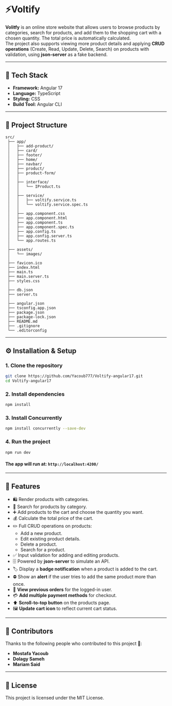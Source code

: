 # ⚡Voltify

**Volitfy** is an online store website that allows users to browse products by categories, search for products, and add them to the shopping cart with a chosen quantity. The total price is automatically calculated.  
The project also supports viewing more product details and applying **CRUD operations** (Create, Read, Update, Delete, Search) on products with validation, using **json-server** as a fake backend.

---

## 🚀 Tech Stack
- **Framework:** Angular 17  
- **Language:** TypeScript  
- **Styling:** CSS  
- **Build Tool:** Angular CLI  

---

## 📂 Project Structure
```
src/
 ├── app/
 │   ├── add-product/
 │   ├── card/
 │   ├── footer/
 │   ├── home/
 │   ├── navbar/
 │   ├── product/
 │   ├── product-form/
 │   │
 │   ├── interface/
 │   │   └── IProduct.ts
 │   │
 │   ├── service/
 │   │   ├── voltify.service.ts
 │   │   └── voltify.service.spec.ts
 │   │
 │   ├── app.component.css
 │   ├── app.component.html
 │   ├── app.component.ts
 │   ├── app.component.spec.ts
 │   ├── app.config.ts
 │   ├── app.config.server.ts
 │   └── app.routes.ts
 │
 ├── assets/
 │   └── images/
 │
 ├── favicon.ico
 ├── index.html
 ├── main.ts
 ├── main.server.ts
 ├── styles.css
 │
 ├── db.json
 ├── server.ts
 │
 ├── angular.json
 ├── tsconfig.app.json
 ├── package.json
 ├── package-lock.json
 ├── README.md
 ├── .gitignore
 └── .editorconfig

```

---

## ⚙️ Installation & Setup

### 1. Clone the repository
```bash
git clone https://github.com/Yacoub777/Voltify-angular17.git
cd Voltify-angular17
```
### 2. Install dependencies
```bash
npm install
```
### 3. Install Concurrently
```bash
npm install concurrently --save-dev
```
### 4. Run the project
```bash
npm run dev
```
#### The app will run at: `http://localhost:4200/`
---

## 🚀 Features
- 🛍️ Render products with categories.
- 🔎 Search for products by category.
- ➕ Add products to the cart and choose the quantity you want.
- 💰 Calculate the total price of the cart.
- ✏️ Full CRUD operations on products:
  - Add a new product.
  - Edit existing product details.
  - Delete a product.
  - Search for a product.
- ✅ Input validation for adding and editing products.
- 🗄️ Powered by **json-server** to simulate an API.
- 🏷️ Display a **badge notification** when a product is added to the cart.
- ⛔ Show an **alert** if the user tries to add the same product more than once.
- 🛒 **View previous orders** for the logged-in user.
- 💳 **Add multiple payment methods** for checkout.
- ⬆️ **Scroll-to-top button** on the products page.
- 🖼️ **Update cart icon** to reflect current cart status.

---

## 👥 Contributors

Thanks to the following people who contributed to this project 💙:

- **Mostafa Yacoub**  
- **Dolagy Sameh**  
- **Mariam Said**

---
## 📖 License
This project is licensed under the MIT License.




